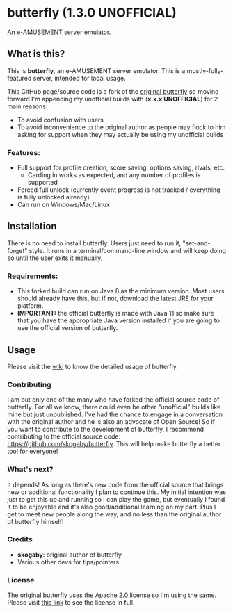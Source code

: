 # butterfly (1.3.0 UNOFFICIAL)
An e-AMUSEMENT server emulator.

## What is this?

This is **butterfly**, an e-AMUSEMENT server emulator. This is a mostly-fully-featured server, intended for local usage.

This GitHub page/source code is a fork of the [original butterfly](https://github.com/skogaby/butterfly) so moving forward I'm appending my unofficial builds with (**x.x.x UNOFFICIAL**) for 2 main reasons:

* To avoid confusion with users
* To avoid inconvenience to the original author as people may flock to him asking for support when they may actually be using my unofficial builds

### Features:
* Full support for profile creation, score saving, options saving, rivals, etc.
  * Carding in works as expected, and any number of profiles is supported
* Forced full unlock (currently event progress is not tracked / everything is fully unlocked already)
* Can run on Windows/Mac/Linux

## Installation

There is no need to install butterfly. Users just need to run it, "set-and-forget" style. It runs in a terminal/command-line window and will keep doing so until the user exits it manually.

### Requirements:

* This forked build can run on Java 8 as the minimum version. Most users should already have this, but if not, download the latest JRE for your platform.
* **IMPORTANT:** the official butterfly is made with Java 11 so make sure that you have the appropriate Java version installed if you are going to use the official version of butterfly.

## Usage

Please visit the [wiki](https://github.com/topet2k12001/butterfly/wiki) to know the detailed usage of butterfly.

### Contributing

I am but only one of the many who have forked the official source code of butterfly. For all we know, there could even be other "unofficial" builds like mine but just unpublished. I've had the chance to engage in a conversation with the original author and he is also an advocate of Open Source! So if you want to contribute to the development of butterfly, I recommend contributing to the official source code: https://github.com/skogaby/butterfly. This will help make butterfly a better tool for everyone!

### What's next?

It depends! As long as there's new code from the official source that brings new or additional functionality I plan to continue this. My initial intention was just to get this up and running so I can play the game, but eventually I found it to be enjoyable and it's also good/additional learning on my part. Plus I get to meet new people along the way, and no less than the original author of butterfly himself!

### Credits
* **skogaby**: original author of butterfly
* Various other devs for tips/pointers

### License

The original butterfly uses the Apache 2.0 license so I'm using the same. Please visit [this link](https://github.com/topet2k12001/butterfly/blob/master/LICENSE) to see the license in full.
